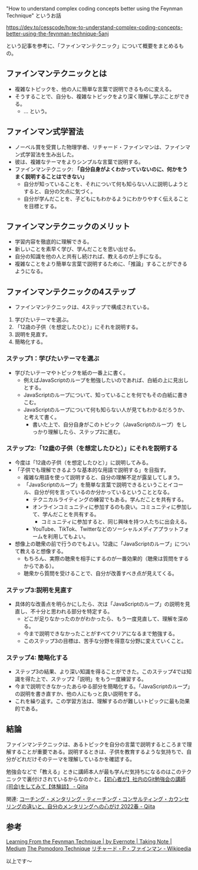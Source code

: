 "How to understand complex coding concepts better using the Feynman Technique" というお話

https://dev.to/cesscode/how-to-understand-complex-coding-concepts-better-using-the-feynman-technique-5anj

という記事を参考に、「ファインマンテクニック」について概要をまとめるもの。

## ファインマンテクニックとは

- 複雑なトピックを、他の人に簡単な言葉で説明できるものに変える。
- そうすることで、自分も、複雑なトピックをより深く理解し学ぶことができる。
    - ... という。

## ファインマン式学習法

- ノーベル賞を受賞した物理学者、リチャード・ファインマンは、ファインマン式学習法を生み出した。
- 彼は、複雑なテーマをよりシンプルな言葉で説明する。
- ファインマンテクニック: **「自分自身がよくわかっていないのに、何かをうまく説明することはできない」**
    - 自分が知っていることを、それについて何も知らない人に説明しようとすると、自分の欠点に気づく。
    - 自分が学んだことを、子どもにもわかるようにわかりやすく伝えることを目標とする。

## ファインマンテクニックのメリット

- 学習内容を徹底的に理解できる。
- 新しいことを素早く学び、学んだことを思い出せる。
- 自分の知識を他の人と共有し続ければ、教えるのが上手になる。
- 複雑なことをより簡単な言葉で説明するために、「推論」することができるようになる。

## ファインマンテクニックの4ステップ

- ファインマンテクニックは、4ステップで構成されている。

1. 学びたいテーマを選ぶ。
2. 「12歳の子供（を想定したひと）」にそれを説明する。
3. 説明を見直す。
4. 簡略化する。


### ステップ1：学びたいテーマを選ぶ

- 学びたいテーマやトピックを紙の一番上に書く。
    - 例えばJavaScriptのループを勉強したいのであれば、白紙の上に見出しとする。
    - JavaScriptのループについて、知っていることを何でもその白紙に書きこむ。
    - JavaScriptのループについて何も知らない人が見てもわかるだろうか、と考えて書く。
        - 書いた上で、自分自身がこのトピック（JavaScriptのループ）をしっかり理解したら、ステップ2に進む。

### ステップ2:「12歳の子供（を想定したひと）」にそれを説明する

- 今度は「12歳の子供（を想定したひと）」に説明してみる。
- 「子供でも理解できるような基本的な用語で説明する」を目指す。
    - 複雑な用語を使って説明すると、自分の理解不足が露呈してしまう。
    - 「JavaScriptのループ」を簡単な言葉で説明できるということイコール、自分が何を言っているのか分かっているということとなる。
        - テクニカルライティングの練習でもある。学んだことを共有する。
        - オンラインコミュニティに参加するのも良い。コミュニティに参加して、学んだことを共有する。
            - コミュニティに参加すると、同じ興味を持つ人たちに出会える。
        - YouTube、TikTok、Twitterなどのソーシャルメディアプラットフォームを利用してもよい。
- 想像上の聴衆の前で行うのでもよい。12歳に「JavaScriptのループ」について教えると想像する。
    - もちろん、実際の聴衆を相手にするのが一番効果的（聴衆は質問をするからである）。
    - 聴衆から質問を受けることで、自分が改善すべき点が見えてくる。


### ステップ3:説明を見直す

- 具体的な改善点を明らかにしたら、次は「JavaScriptのループ」の説明を見直し、不十分と思われる部分を特定する。
    - どこが足りなかったのかがわかったら、もう一度見直して、理解を深める。
    - 今まで説明できなかったことがすべてクリアになるまで勉強する。
    - このステップ3の目標は、苦手な分野を得意な分野に変えていくこと。


### ステップ4: 簡略化する

- ステップ3の結果、より深い知識を得ることができた。このステップ4では知識を得た上で、ステップ2「説明」をもう一度練習する。
- 今まで説明できなかったあらゆる部分を簡略化する。「JavaScriptのループ」の説明を書き直すか、他の人にもっと良い説明をする。
- これを繰り返す。この学習方法は、理解するのが難しいトピックに最も効果的である。


## 結論

ファインマンテクニックは、あるトピックを自分の言葉で説明するところまで理解することが重要である。説明するときは、子供を教育するような気持ちで、自分がどれだけそのテーマを理解しているかを確認する。

勉強会などで「教える」ときに講師本人が最も学んだ気持ちになるのはこのテクニックで裏付けされているからなのかと。[【初心者が】社内のGit勉強会の講師(司会)をしてみて【体験談】 - Qiita](https://qiita.com/185shingeki/items/9197936d645882de1550)

関連: [コーチング・メンタリング・ティーチング・コンサルティング・カウンセリングの違いと、自分のメンタリングへの心がけ 2022春 - Qiita](https://qiita.com/e99h2121/items/10cdc7d17fbcfa3cb0b3)


## 参考

[Learning From the Feynman Technique | by Evernote | Taking Note | Medium](https://medium.com/taking-note/learning-from-the-feynman-technique-5373014ad230)
[The Pomodoro Technique](https://cesscode.hashnode.dev/getting-work-done-with-the-pomodoro-technique)
[リチャード・P・ファインマン - Wikipedia](https://ja.wikipedia.org/wiki/%E3%83%AA%E3%83%81%E3%83%A3%E3%83%BC%E3%83%89%E3%83%BBP%E3%83%BB%E3%83%95%E3%82%A1%E3%82%A4%E3%83%B3%E3%83%9E%E3%83%B3)

以上です～
